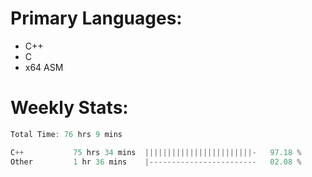 # Primary Languages:
- C++
- C
- x64 ASM

# Weekly Stats:
<!--START_SECTION:waka-->

```C++
Total Time: 76 hrs 9 mins

C++           75 hrs 34 mins  ||||||||||||||||||||||||-   97.18 %
Other         1 hr 36 mins    |------------------------   02.08 %
```

<!--END_SECTION:waka-->


